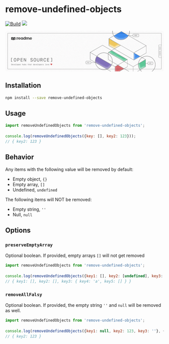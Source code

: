 # remove-undefined-objects

[![Build](https://github.com/readmeio/remove-undefined-objects/workflows/CI/badge.svg)](https://github.com/readmeio/remove-undefined-objects/) [![](https://img.shields.io/npm/v/remove-undefined-objects)](https://npm.im/remove-undefined-objects)

[![](https://raw.githubusercontent.com/readmeio/.github/main/oss-header.png)](https://readme.io)

## Installation

```sh
npm install --save remove-undefined-objects
```

## Usage

```js
import removeUndefinedObjects from 'remove-undefined-objects';

console.log(removeUndefinedObjects({key: [], key2: 123}));
// { key2: 123 }
```

## Behavior

Any items with the following value will be removed by default:

* Empty object, `{}`
* Empty array, `[]`
* Undefined, `undefined`

The following items will NOT be removed:

* Empty string, `''`
* Null, `null`

## Options

### `preserveEmptyArray`

Optional boolean.
If provided, empty arrays `[]` will not get removed

```js
import removeUndefinedObjects from 'remove-undefined-objects';

console.log(removeUndefinedObjects({key1: [], key2: [undefined], key3: {key4: 'a', key5: []}}, {preserveEmptyArray: true}));
// { key1: [], key2: [], key3: { key4: 'a', key5: [] } }
```

### `removeAllFalsy`

Optional boolean.
If provided, the empty string `''` and `null` will be removed as well.

```js
import removeUndefinedObjects from 'remove-undefined-objects';

console.log(removeUndefinedObjects({key1: null, key2: 123, key3: ''}, {removeAllFalsy: true}));
// { key2: 123 }
```
